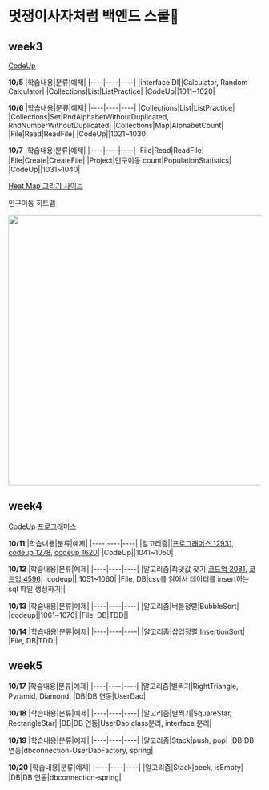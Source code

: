 # 멋쟁이사자처럼 백엔드 스쿨🦁

## week3
[CodeUp](https://codeup.kr/problemsetsol.php?psid=23)

**10/5**
|학습내용|분류|예제|
|----|----|----|
|interface DI||Calculator, Random Calculator|
|Collections|List|ListPractice|
|CodeUp||1011~1020|

**10/6**
|학습내용|분류|예제|
|----|----|----|
|Collections|List|ListPractice|
|Collections|Set|RndAlphabetWithoutDuplicated, RndNumberWithoutDuplicated|
|Collections|Map|AlphabetCount|
|File|Read|ReadFile|
|CodeUp||1021~1030|

**10/7**
|학습내용|분류|예제|
|----|----|----|
|File|Read|ReadFile|
|File|Create|CreateFile|
|Project|인구이동 count|PopulationStatistics|
|CodeUp||1031~1040|

[Heat Map 그리기 사이트](https://jsfiddle.net/gh/get/library/pure/highcharts/highcharts/tree/master/samples/highcharts/demo/heatmap)

인구이동 히트맵 
<div style="text-align: left">
<img width="540" src="https://user-images.githubusercontent.com/61926751/194486998-e6ce79e1-073a-40ed-820e-75ea5f440327.png"></div>
                                                                                                                                    
## week4
[CodeUp](https://codeup.kr/problemsetsol.php?psid=23)
[프로그래머스](https://school.programmers.co.kr/learn/challenges?order=acceptance_desc)

**10/11**
|학습내용|분류|예제|
|----|----|----|
|알고리즘||[프로그래머스 12931](https://school.programmers.co.kr/learn/courses/30/lessons/12931?language=java), [codeup 1278](https://codeup.kr/problem.php?id=1278), [codeup 1620](https://codeup.kr/problem.php?id=1620)|
|CodeUp||1041~1050|

**10/12**
|학습내용|분류|예제|
|----|----|----|
|알고리즘|최댓값 찾기|[코드업 2081](https://codeup.kr/problem.php?id=2081), [코드업 4596](https://codeup.kr/problem.php?id=4596)|
|codeup|||1051~1060|
|File, DB|csv를 읽어서 데이터를 insert하는 sql 파일 생성하기||

**10/13**
|학습내용|분류|예제|
|----|----|----|
|알고리즘|버블정렬|BubbleSort|
|codeup||1061~1070|
|File, DB|TDD||

**10/14**
|학습내용|분류|예제|
|----|----|----|
|알고리즘|삽입정렬|InsertionSort|
|File, DB|TDD||

## week5
**10/17**
|학습내용|분류|예제|
|----|----|----|
|알고리즘|별찍기|RightTriangle, Pyramid, Diamond|
|DB|DB 연동|UserDao|

**10/18**
|학습내용|분류|예제|
|----|----|----|
|알고리즘|별찍기|SquareStar, RectangleStar|
|DB|DB 연동|UserDao class분리, interface 분리|

**10/19**
|학습내용|분류|예제|
|----|----|----|
|알고리즘|Stack|push, pop|
|DB|DB 연동|dbconnection-UserDaoFactory, spring|

**10/20**
|학습내용|분류|예제|
|----|----|----|
|알고리즘|Stack|peek, isEmpty|
|DB|DB 연동|dbconnection-spring|
